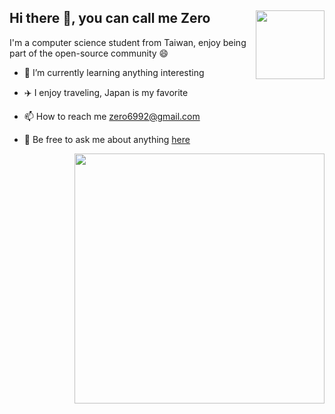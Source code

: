 ## Hi there :wave:, you can call me Zero  <img align="right" width="110" src="https://komarev.com/ghpvc/?username=Zero6992&style=flat-square&color=blueviolet"/>


I'm a computer science student from Taiwan, enjoy being part of the open-source community :smile:


+ 🌱 I’m currently learning anything interesting

+ :airplane: I enjoy traveling, Japan is my favorite

+ :mailbox: How to reach me zero6992@gmail.com

+ 💬 Be free to ask me about anything [here](https://github.com/Zero6992/Zero6992/issues)

<img align="right" width="400" src="https://github-readme-stats.vercel.app/api?username=Zero6992&show_icons=true&theme=aura&include_all_commits=true"/>

